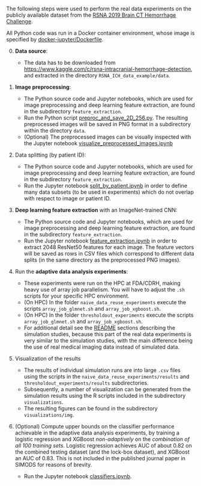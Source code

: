 The following steps were used to perform the real data experiments on the publicly available dataset from the [RSNA 2019 Brain CT Hemorrhage Challenge](https://www.kaggle.com/c/rsna-intracranial-hemorrhage-detection).

All Python code was run in a Docker container environment, whose image is specified by [docker-jupyter/Dockerfile](docker-jupyter/Dockerfile).

0. **Data source**:
    - The data has to be downloaded from <https://www.kaggle.com/c/rsna-intracranial-hemorrhage-detection>, and extracted in the directory `RSNA_ICH_data_example/data`.

1. **Image preprocessing**:
    - The Python source code and Jupyter notebooks, which are used for image preprocessing and deep learning feature extraction, are found in the subdirectory `feature_extraction`.
    - Run the Python script [preproc_and_save_2D_256.py](feature_extraction/preproc_and_save_2D_256.py). The resulting preprocessed images will be saved in PNG format in a subdirectory within the directory `data`.
    - (Optional) The preprocessed images can be visually inspected with the Jupyter notebook [visualize_preprocessed_images.ipynb](feature_extraction/visualize_preprocessed_images.ipynb) 

2. Data splitting (by patient ID):
    - The Python source code and Jupyter notebooks, which are used for image preprocessing and deep learning feature extraction, are found in the subdirectory `feature_extraction`.
    - Run the Jupyter notebook [split_by_patient.ipynb](feature_extraction/split_by_patient.ipynb) in order to define many data subsets (to be used in experiments) which do not overlap with respect to image or patient ID.

3. **Deep learning feature extraction** with an ImageNet-trained CNN:
    - The Python source code and Jupyter notebooks, which are used for image preprocessing and deep learning feature extraction, are found in the subdirectory `feature_extraction`.
    - Run the Jupyter notebook [feature_extraction.ipynb](feature_extraction/feature_extraction.ipynb) in order to extract 2048 ResNet50 features for each image. The feature vectors will be saved as rows in CSV files which correspond to different data splits (in the same directory as the preprocessed PNG images).

4. Run the **adaptive data analysis experiments**:
    - These experiments were run on the HPC at FDA/CDRH, making heavy use of array job parallelism. You will have to adjust the `.sh` scripts for your specific HPC environment.
    - (On HPC) In the folder `naive_data_reuse_experiments` execute the scripts `array_job_glmnet.sh` and `array_job_xgboost.sh`.
    - (On HPC) In the folder `thresholdout_experiments` execute the scripts `array_job_glmnet.sh` and `array_job_xgboost.sh`.
    - For additional detail see the [README](../README.md) sections describing the simulation studies, because this part of the real data experiments is very similar to the simulation studies, with the main difference being the use of real medical imaging data instead of simulated data.

5. Visualization of the results
    - The results of individual simulation runs are into large `.csv` files using the scripts in the `naive_data_reuse_experiments/results` and `thresholdout_experiments/results` subdirectories.
    - Subsequently, a number of visualization can be generated from the simulation results using the R scripts included in the subdirectory `visualizations`.
    - The resulting figures can be found in the subdirectory `visualizations/img`.

6. (Optional) Compute upper bounds on the classifier performance achievable in the adaptive data analysis experiments, by training a logistic regression and XGBoost *non-adaptively* on the *combination of all 100 training sets*. Logistic regression achieves AUC of about 0.82 on the combined testing dataset (and the lock-box dataset), and XGBoost an AUC of 0.83. This is not included in the published journal paper in SIMODS for reasons of brevity.
    - Run the Jupyter notebook [classifiers.ipynb](feature_extraction/classifiers.ipynb).
